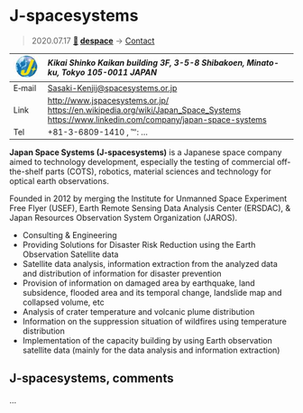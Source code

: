 # J-spacesystems
> 2020.07.17 **[🚀](../index/index.md) [despace](index.md)** → [Contact](contact.md)

|[![](f/contact/j/jspacesys_logo1_thumb.jpg)](f/contact/j/jspacesys_logo1.png)|*Kikai Shinko Kaikan building 3F, 3-5-8 Shibakoen, Minato-ku, Tokyo 105-0011 JAPAN*|
|:--|:--|
|E‑mail| <Sasaki-Kenjij@spacesystems.or.jp> |
|Link| <http://www.jspacesystems.or.jp/><br> <https://en.wikipedia.org/wiki/Japan_Space_Systems><br> <https://www.linkedin.com/company/japan-space-systems> |
|Tel| +81-3-6809-1410 , ℻: … |

**Japan Space Systems (J-spacesystems)** is a Japanese space company aimed to technology development, especially the testing of commercial off-the-shelf parts (COTS), robotics, material sciences and technology for optical earth observations.

Founded in 2012 by merging the Institute for Unmanned Space Experiment Free Flyer (USEF), Earth Remote Sensing Data Analysis Center (ERSDAC), & Japan Resources Observation System Organization (JAROS).

   - Consulting & Engineering
   - Providing Solutions for Disaster Risk Reduction using the Earth Observation Satellite data
   - Satellite data analysis, information extraction from the analyzed data and distribution of information for disaster prevention
   - Provision of information on damaged area by earthquake, land subsidence, flooded area and its temporal change, landslide map and collapsed volume, etc
   - Analysis of crater temperature and volcanic plume distribution
   - Information on the suppression situation of wildfires using temperature distribution
   - Implementation of the capacity building by using Earth observation satellite data (mainly for the data analysis and information extraction)



<p style="page-break-after:always"> </p>

## J-spacesystems, comments

…

